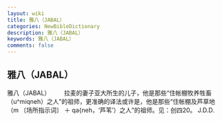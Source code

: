 ```yaml
---
layout: wiki
title: 雅八（JABAL）
categories: NewBibleDictionary
description: 雅八（JABAL）
keywords: 雅八（JABAL）
comments: false
---
```


## 雅八（JABAL）



雅八（JABAL）
　　拉麦的妻子亚大所生的儿子，他是那些“住帐棚牧养牲畜（u^miqneh）之人”的祖师，更准确的译法或许是，他是那些“住帐棚及芦草地（m
〔场所指示词〕 ＋ qa{neh，‘芦苇’）之人”的祖师。见：创四20。
J.D.D.





